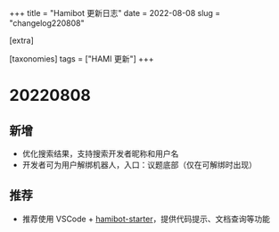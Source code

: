 +++
title = "Hamibot 更新日志"
date = 2022-08-08
slug = "changelog220808"

[extra]

[taxonomies]
tags = ["HAMI 更新"]
+++

# 20220808

## 新增

- 优化搜索结果，支持搜索开发者昵称和用户名
- 开发者可为用户解绑机器人，入口：议题底部（仅在可解绑时出现）

## 推荐

- 推荐使用 VSCode + [hamibot-starter](https://github.com/batu1579/hamibot-starter)，提供代码提示、文档查询等功能
